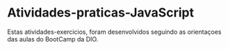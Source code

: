 # Atividades-praticas-JavaScript
Estas atividades-exercicios, foram desenvolvidos seguindo as orientaçoes das aulas do BootCamp da DIO.
